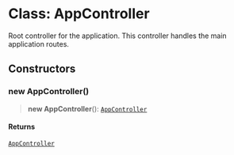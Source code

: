 # Class: AppController

Root controller for the application.
This controller handles the main application routes.

## Constructors

### new AppController()

> **new AppController**(): [`AppController`](AppController.md)

#### Returns

[`AppController`](AppController.md)

